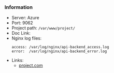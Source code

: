 ### Information

- Server: Azure
- Port: 9062
- Project path: `/var/www/project/`
- Doc Link:
- Nginx log files:
    ```
    access: /var/log/nginx/api-backend_access.log
    error:  /var/log/nginx/api-backend_error.log
    ```
- Links:
    * [project.com](https://project.com)
